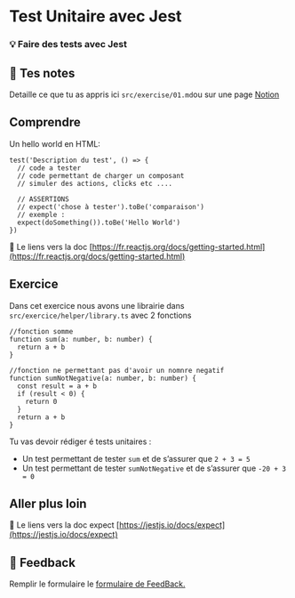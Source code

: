# Test Unitaire avec Jest

### 💡 Faire des tests avec Jest

## 📝 Tes notes

Detaille ce que tu as appris ici
`src/exercise/01.md`ou sur une page [Notion](https://go.mikecodeur.com/course-notes-template)

## Comprendre

Un hello world en HTML:

```tsx
test('Description du test', () => {
  // code a tester
  // code permettant de charger un composant
  // simuler des actions, clicks etc ....

  // ASSERTIONS
  // expect('chose à tester').toBe('comparaison')
  // exemple :
  expect(doSomething()).toBe('Hello World')
})
```

📑 Le liens vers la doc
[https://fr.reactjs.org/docs/getting-started.html](https://fr.reactjs.org/docs/getting-started.html)

## Exercice

Dans cet exercice nous avons une librairie dans `src/exercice/helper/library.ts`
avec 2 fonctions

```tsx
//fonction somme
function sum(a: number, b: number) {
  return a + b
}

//fonction ne permettant pas d'avoir un nomnre negatif
function sumNotNegative(a: number, b: number) {
  const result = a + b
  if (result < 0) {
    return 0
  }
  return a + b
}
```

Tu vas devoir rédiger é tests unitaires :

- Un test permettant de tester `sum` et de s’assurer que `2 + 3 = 5`
- Un test permettant de tester `sumNotNegative` et de s’assurer que
  `-20 + 3 = 0`

## Aller plus loin

📑 Le liens vers la doc expect
[https://jestjs.io/docs/expect](https://jestjs.io/docs/expect)

## 🐜 Feedback

Remplir le formulaire le
[formulaire de FeedBack.](https://go.mikecodeur.com/cours-react-avis?entry.1912869708=TypeScript%20PRO&entry.1430994900=7.Les%20Tests&entry.533578441=01%20Test%20Unitaire)
